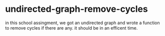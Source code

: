 # undirected-graph-remove-cycles

in this school assingment, we got an undirected graph and wrote a function to remove cycles if there are any.
it should be in an efficent time.
